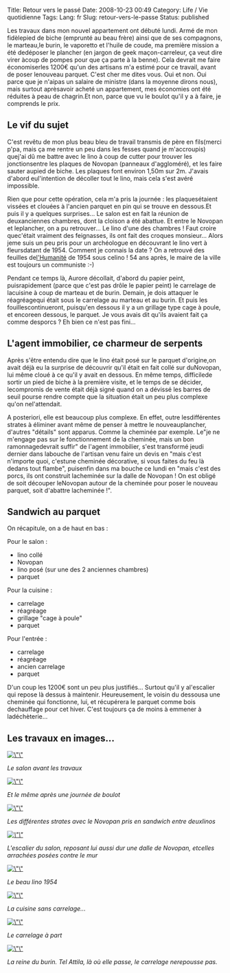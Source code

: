 Title: Retour vers le passé
Date: 2008-10-23 00:49
Category: Life / Vie quotidienne
Tags:
Lang: fr
Slug: retour-vers-le-passe
Status: published

Les travaux dans mon nouvel appartement ont débuté lundi. Armé de mon fidèlepied de biche (emprunté au beau frère) ainsi que de ses compagnons, le marteau,le burin, le vaporetto et l'huile de coude, ma première mission a été dedéposer le plancher (en jargon de geek maçon-carreleur, ça veut dire virer àcoup de pompes pour que ça parte à la benne). Cela devrait me faire économiserles 1200€ qu'un des artisans m'a estimé pour ce travail, avant de poser lenouveau parquet. C'est cher me dites vous. Oui et non. Oui parce que je n'aipas un salaire de ministre (dans la moyenne dirons nous), mais surtout aprèsavoir acheté un appartement, mes économies ont été réduites à peau de chagrin.Et non, parce que vu le boulot qu'il y a à faire, je comprends le prix.

Le vif du sujet
---------------

C'est revêtu de mon plus beau bleu de travail transmis de père en fils(merci p'pa, mais ça me rentre un peu dans les fesses quand je m'accroupis) quej'ai dû me battre avec le lino à coup de cutter pour trouver les jonctionsentre les plaques de Novopan (panneaux d'aggloméré), et les faire sauter aupied de biche. Les plaques font environ 1,50m sur 2m. J'avais d'abord eul'intention de décoller tout le lino, mais cela s'est avéré impossible.

Rien que pour cette opération, cela m'a pris la journée : les plaquesétaient vissées et clouées à l'ancien parquet en pin qui se trouve en dessous.Et puis il y a quelques surprises... Le salon est en fait la réunion de deuxanciennes chambres, dont la cloison a été abattue. Et entre le Novopan et leplancher, on a pu retrouver... Le lino d'une des chambres ! Faut croire quec'était vraiment des feignasses, ils ont fait des croques monsieur... Alors jeme suis un peu pris pour un archéologue en découvrant le lino vert à fleursdatant de 1954. Comment je connais la date ? On a retrouvé des feuilles de[l'Humanité](http://www.humanite.fr/) de 1954 sous celino ! 54 ans après, le maire de la ville est toujours un communiste :-)

Pendant ce temps là, Aurore décollait, d'abord du papier peint, puisrapidement (parce que c'est pas drôle le papier peint) le carrelage de lacuisine à coup de marteau et de burin. Demain, je dois attaquer le réagréagequi était sous le carrelage au marteau et au burin. Et puis les fouillescontinueront, puisqu'en dessous il y a un grillage type cage à poule, et encoreen dessous, le parquet. Je vous avais dit qu'ils avaient fait ça comme desporcs ? Eh bien ce n'est pas fini...

L'agent immobilier, ce charmeur de serpents
-------------------------------------------

Après s'être entendu dire que le lino était posé sur le parquet d'origine,on avait déjà eu la surprise de découvrir qu'il était en fait collé sur duNovopan, lui même cloué à ce qu'il y avait en dessous. En même temps, difficilede sortir un pied de biche à la première visite, et le temps de se décider, lecompromis de vente était déjà signé quand on a dévissé les barres de seuil pourse rendre compte que la situation était un peu plus complexe qu'on nel'attendait.

A posteriori, elle est beaucoup plus complexe. En effet, outre lesdifférentes strates à éliminer avant même de penser à mettre le nouveauplancher, d'autres "détails" sont apparus. Comme la cheminée par exemple. Le"je ne m'engage pas sur le fonctionnement de la cheminée, mais un bon ramonnagedevrait suffir" de l'agent immobilier, s'est transformé jeudi dernier dans labouche de l'artisan venu faire un devis en "mais c'est n'importe quoi, c'estune cheminée décorative, si vous faites du feu là dedans tout flambe", puisenfin dans ma bouche ce lundi en "mais c'est des porcs, ils ont construit lacheminée sur la dalle de Novopan ! On est obligé de soit découper leNovopan autour de la cheminée pour poser le nouveau parquet, soit d'abattre lacheminée !".

Sandwich au parquet
-------------------

On récapitule, on a de haut en bas :

Pour le salon :

-   lino collé
-   Novopan
-   lino posé (sur une des 2 anciennes chambres)
-   parquet

Pour la cuisine :

-   carrelage
-   réagréage
-   grillage "cage à poule"
-   parquet

Pour l'entrée :

-   carrelage
-   réagréage
-   ancien carrelage
-   parquet

D'un coup les 1200€ sont un peu plus justifiés... Surtout qu'il y al'escalier qui repose là dessus à maintenir. Heureusement, le voisin du dessousa une cheminée qui fonctionne, lui, et récupérera le parquet comme bois dechauffage pour cet hiver. C'est toujours ça de moins à emmener à ladéchèterie...

Les travaux en images...
------------------------

[![\\"\\"](/public/appartement/jour1/.salon_avant_m.jpg "\"Salon")](/public/appartement/jour1/salon_avant.jpg)

*Le salon avant les travaux*

[![\\"\\"](/public/appartement/jour1/.salon_apres_m.jpg "\"Salon")](/public/appartement/jour1/salon_apres.jpg)

*Et le même après une journée de boulot*

[![\\"\\"](/public/appartement/jour1/.strates_m.jpg "\"Strates,")](/public/appartement/jour1/strates.jpg)

*Les différentes strates avec le Novopan pris en sandwich entre deuxlinos*

*[![\\"\\"](/public/appartement/jour1/.escalier_m.jpg "\"Escalier,")](/public/appartement/jour1/escalier.jpg)*

*L'escalier du salon, reposant lui aussi dur une dalle de Novopan, etcelles arrachées posées contre le mur*

[![\\"\\"](/public/appartement/jour1/.lino1954_m.jpg "\"Lino")](/public/appartement/jour1/lino1954.jpg)

*Le beau lino 1954*

[![\\"\\"](/public/appartement/jour1/.cuisine_sans_carrelage_m.jpg "\"Cuisine")](/public/appartement/jour1/cuisine_sans_carrelage.jpg)

*La cuisine sans carrelage...*

[![\\"\\"](/public/appartement/jour1/.carrelage_m.jpg "\"Carrelage,")](/public/appartement/jour1/carrelage.jpg)

*Le carrelage à part*

[![\\"\\"](/public/appartement/jour1/.queen_m.jpg "\"La")](/public/appartement/jour1/queen.jpg)

*La reine du burin. Tel Attila, là où elle passe, le carrelage nerepousse pas.*
